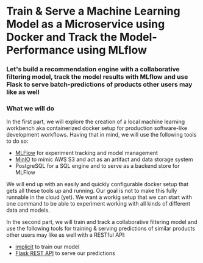 # Train & Serve a Machine Learning Model as a Microservice using Docker and Track the Model-Performance using MLflow

### Let's build a recommendation engine with a collaborative filtering model, track the model results with MLflow and use Flask to serve batch-predictions of products other users may like as well

### What we will do

In the first part, we will explore the creation of a local machine learning workbench aka containerized docker setup for production software-like development workflows. Having that in mind, we will use the following tools to do so:

+ [MLFlow](https://www.mlflow.org/) for experiment tracking and model management
+ [MinIO](https://min.io/) to mimic AWS S3 and act as an artifact and data storage system
+ PostgreSQL for a SQL engine and to serve as a backend store for MLFlow

We will end up with an easily and quickly configurable docker setup that gets all these tools up and running. Our goal is not to make this fully runnable in the cloud (yet). We want a workig setup that we can start with one command to be able to experiment working with all kinds of different data and models.

In the second part, we will train and track a collaborative filtering model and use the following tools for training & serving predictions of similar products other users may like as well with a RESTful API:

+ [implicit](https://github.com/benfred/implicit) to train our model
+ [Flask REST API](https://flask.palletsprojects.com/en/2.0.x/) to serve our predictions
